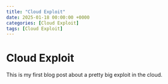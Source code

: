 ```yaml
---
title: "Cloud Exploit"
date: 2025-01-18 00:00:00 +0000
categories: [Cloud Exploit]
tags: [Cloud Exploit]
---
```


# Cloud Exploit

This is my first blog post about a pretty big exploit in the cloud.